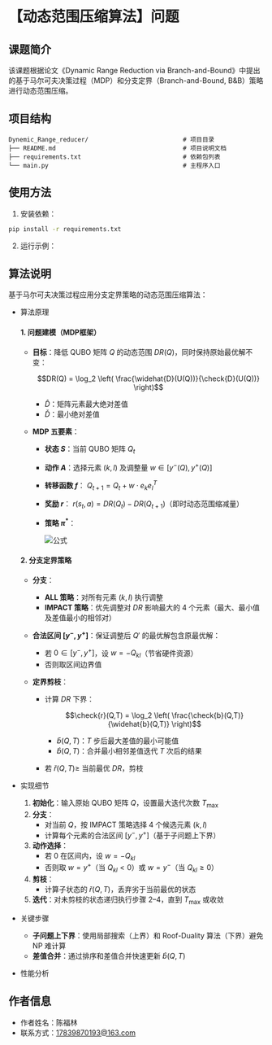 # 【动态范围压缩算法】问题

## 课题简介
该课题根据论文《Dynamic Range Reduction via Branch-and-Bound》中提出的基于马尔可夫决策过程（MDP）和分支定界（Branch-and-Bound, B&B）策略进行动态范围压缩。

## 项目结构
```
Dynemic_Range_reducer/                          # 项目目录
├── README.md                                   # 项目说明文档
├── requirements.txt                            # 依赖包列表
└── main.py                                     # 主程序入口
```

## 使用方法

1. 安装依赖：

```bash
pip install -r requirements.txt
```

2. 运行示例：

## 算法说明

基于马尔可夫决策过程应用分支定界策略的动态范围压缩算法：

- 算法原理  
  #### **1. 问题建模（MDP框架）**
  - **目标**：降低 QUBO 矩阵 $Q$ 的动态范围 $DR(Q)$，同时保持原始最优解不变：

    $$DR(Q) = \log_2 \left( \frac{\widehat{D}(U(Q))}{\check{D}(U(Q))} \right)$$

    - $\widehat{D}$：矩阵元素最大绝对差值  
    - $\check{D}$：最小绝对差值  

  - **MDP 五要素**：
    - **状态 $S$**：当前 QUBO 矩阵 $Q_t$  
    - **动作 $A$**：选择元素 $(k,l)$ 及调整量 $w \in [y^-(Q), y^+(Q)]$  
    - **转移函数 $f$**： $Q_{t+1} = Q_t + w \cdot e_k e_l^T$  
    - **奖励 $r$**： $r(s_t,a) = DR(Q_t) - DR(Q_{t+1})$（即时动态范围缩减量）  
    - **策略 $\pi^*$**： 
    
      ![公式](https://latex.codecogs.com/svg.latex?V^{\pi^*}(s_t)=\max_a\left[r(s_t,a)+V^{\pi^*}(f(s_t,a))\right])


  #### **2. 分支定界策略**
  - **分支**：
    - **ALL 策略**：对所有元素 $(k,l)$ 执行调整  
    - **IMPACT 策略**：优先调整对 $DR$ 影响最大的 4 个元素（最大、最小值及差值最小的相邻对）  

  - **合法区间 $[y^-, y^+]$**：保证调整后 $Q'$ 的最优解包含原最优解：
    - 若 $0 \in [y^-, y^+]$，设 $w = -Q_{kl}$（节省硬件资源）  
    - 否则取区间边界值  

  - **定界剪枝**：
    - 计算 $DR$ 下界：

      $$\check{r}(Q,T) = \log_2 \left( \frac{\check{b}(Q,T)}{\widehat{b}(Q,T)} \right)$$

      - $\check{b}(Q,T)$：$T$ 步后最大差值的最小可能值  
      - $\widehat{b}(Q,T)$：合并最小相邻差值迭代 $T$ 次后的结果  

    - 若 $\check{r}(Q,T) \geq$ 当前最优 $DR$，剪枝  

- 实现细节  
  1. **初始化**：输入原始 QUBO 矩阵 $Q$，设置最大迭代次数 $T_{\text{max}}$  
  2. **分支**：  
     - 对当前 $Q$，按 IMPACT 策略选择 4 个候选元素 $(k,l)$  
     - 计算每个元素的合法区间 $[y^-, y^+]$（基于子问题上下界）  
  3. **动作选择**：  
     - 若 $0$ 在区间内，设 $w = -Q_{kl}$  
     - 否则取 $w = y^+$（当 $Q_{kl} < 0$）或 $w = y^-$（当 $Q_{kl} \geq 0$）  
  4. **剪枝**：  
     - 计算子状态的 $\check{r}(Q,T)$，丢弃劣于当前最优的状态  
  5. **迭代**：对未剪枝的状态递归执行步骤 2–4，直到 $T_{\text{max}}$ 或收敛  

- 关键步骤  
  - **子问题上下界**：使用局部搜索（上界）和 Roof-Duality 算法（下界）避免 NP 难计算  
  - **差值合并**：通过排序和差值合并快速更新 $\widehat{b}(Q,T)$  

- 性能分析

## 作者信息
- 作者姓名：陈福林
- 联系方式：17839870193@163.com